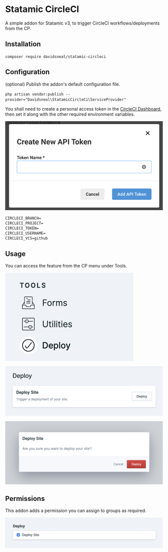 # Statamic CircleCI

A simple addon for Statamic v3, to trigger CircleCI workflows/deployments from the CP.

## Installation 

`composer require davidsneal/statamic-circleci`

## Configuration

(optional) Publish the addon's default configuration file.

`php artisan vendor:publish --provider="Davidsneal\StatamicCircleCi\ServiceProvider"`

You shall need to create a personal access token in the [CircleCI Dashboard](https://app.circleci.com/settings/user/tokens), then set it along with the other required environment variables.

![menu](https://github.com/davidsneal/statamic-circleci/blob/master/img/circleci-token.png?raw=true)

```
CIRCLECI_BRANCH=
CIRCLECI_PROJECT=
CIRCLECI_TOKEN=
CIRCLECI_USERNAME=
CIRCLECI_VCS=github
```

## Usage

You can access the feature from the CP menu under Tools.

![menu](https://github.com/davidsneal/statamic-circleci/blob/master/img/menu.png?raw=true)

![main](https://github.com/davidsneal/statamic-circleci/blob/master/img/main-screen.png?raw=true)

![confirmation](https://github.com/davidsneal/statamic-circleci/blob/master/img/confirmation.png?raw=true)

## Permissions

This addon adds a permission you can assign to groups as required.

![permission](https://github.com/davidsneal/statamic-circleci/blob/master/img/permission.png?raw=true)
